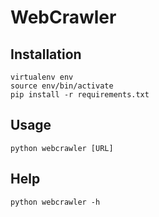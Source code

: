 # WebCrawler

## Installation

```
virtualenv env
source env/bin/activate
pip install -r requirements.txt
```

## Usage

```
python webcrawler [URL] 
```

## Help

```
python webcrawler -h
```
